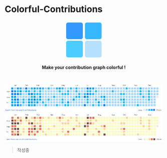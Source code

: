 # Colorful-Contributions

<p align=center>
    <img width="124px" src="./img/logo.png">
</p>

<p align=center>
    <strong>Make your contribution graph colorful !</strong>
</p>

<br/>

<p align=center>
    <img src="./md-img/sample-style-1.PNG">
    <img src="./md-img/sample-style-2.PNG">
</p>


> 작성중
